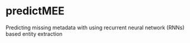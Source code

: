 # predictMEE
Predicting missing metadata with using recurrent neural network (RNNs) based entity extraction
